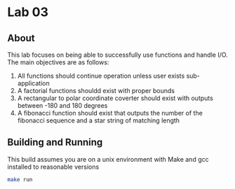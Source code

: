 # Lab 03
## About
This lab focuses on being able to successfully use functions and handle I/O.  The main objectives are as follows:
1. All functions should continue operation unless user exists sub-application
2. A factorial functions shouldd exist with proper bounds
3. A rectangular to polar coordinate coverter should exist with outputs between -180 and 180 degrees
4. A fibonacci function should exist that outputs the number of the fibonacci sequence and a star string 
   of matching length

## Building and Running
This build assumes you are on a unix environment with Make and gcc installed to reasonable versions
```sh
make run
```
